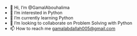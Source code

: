 - 👋 Hi, I’m @GamalAbouhalima
- 👀 I’m interested in Python
- 🌱 I’m currently learning Python
- 💞️ I’m looking to collaborate on Problem Solving with Python
- 📫 How to reach me gamalabdallah005@gmail.com


<!---
GamalAbouhalima/GamalAbouhalima is a ✨ special ✨ repository because its `README.md` (this file) appears on your GitHub profile.
You can click the Preview link to take a look at your changes.
--->
